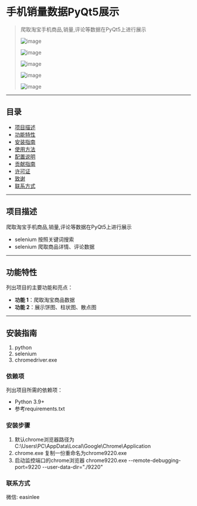 # 手机销量数据PyQt5展示

> 爬取淘宝手机商品,销量,评论等数据在PyQt5上进行展示
> 
> ![image](https://github.com/user-attachments/assets/bdd1bc5e-47bf-447e-bdc7-a6108d3cba3d)
> 
> ![image](https://github.com/user-attachments/assets/567bffc9-372c-44ab-becd-607306403c4c)
>
> ![image](https://github.com/user-attachments/assets/48a7d5a7-7c15-46d3-8ce4-461b5f6f0c96)
>
> ![image](https://github.com/user-attachments/assets/39209533-b660-4d36-af76-72c81dab295e)
>
> ![image](https://github.com/user-attachments/assets/19de30e1-3f4a-4b09-831b-e03a5b01fbbe)




---

## 目录
- [项目描述](#项目描述)
- [功能特性](#功能特性)
- [安装指南](#安装指南)
- [使用方法](#使用方法)
- [配置说明](#配置说明)
- [贡献指南](#贡献指南)
- [许可证](#许可证)
- [致谢](#致谢)
- [联系方式](#联系方式)

---

## 项目描述
爬取淘宝手机商品,销量,评论等数据在PyQt5上进行展示
- selenium 按照关键词搜索
- selenium 爬取商品详情、评论数据

---
## 功能特性
列出项目的主要功能和亮点：
- **功能 1**：爬取淘宝商品数据
- **功能 2**：展示饼图、柱状图、散点图
---

## 安装指南
1. python
2. selenium
3. chromedriver.exe

### 依赖项
列出项目所需的依赖项：
- Python 3.9+
- 参考requirements.txt 

### 安装步骤
1. 默认chrome浏览器路径为C:\Users\PC\AppData\Local\Google\Chrome\Application
2. chrome.exe 复制一份重命名为chrome9220.exe
3. 启动监控端口的chrome浏览器 chrome9220.exe --remote-debugging-port=9220 --user-data-dir="./9220"

### 联系方式
微信: easinlee
